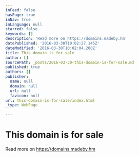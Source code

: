 ```yaml
---
inFeed: false
hasPage: true
inNav: true
inLanguage: null
starred: false
keywords: []
description: 'Read more on https://domains.madeby.hm'
datePublished: '2016-03-30T10:02:27.145Z'
dateModified: '2016-03-30T10:02:04.200Z'
title: This domain is for sale
author: []
sourcePath: _posts/2016-03-30-this-domain-is-for-sale.md
published: true
authors: []
publisher:
  name: null
  domain: null
  url: null
  favicon: null
url: this-domain-is-for-sale/index.html
_type: WebPage

---
```

# This domain is for sale

Read more on https://domains.madeby.hm